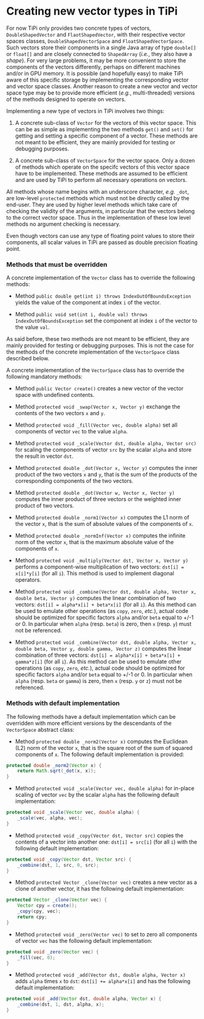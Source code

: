 # Creating new vector types in TiPi

For now TiPi only provides two concrete types of vectors, `DoubleShapedVector`
and `FlaotShapedVector`, with their respective vector spaces classes,
`DoubleShapedVectorSpace` and `FloatShapedVectorSpace`.  Such vectors store
their components in a single Java array of type `double[]` or `float[]` and are
closely connected to `ShapedArray` (*i.e.*, they also have a *shape*).  For
very large problems, it may be more convenient to store the components of the
vectors differently, perhaps on different machines and/or in GPU memory.  It is
possible (and hopefully easy) to make TiPi aware of this specific storage by
implementing the corresponding vector and vector space classes.  Another reason
to create a new vector and vector space type may be to provide more efficient
(*e.g.*, multi-threaded) versions of the methods designed to operate on
vectors.

Implementing a new type of vectors in TiPi involves two things:

1. A concrete sub-class of `Vector` for the vectors of this vector space.  This
   can be as simple as implementing the two methods `get()` and `set()` for
   getting and setting a specific component of a vector.  These methods are not
   meant to be efficient, they are mainly provided for testing or debugging
   purposes.

2. A concrete sub-class of `VectorSpace` for the vector space.  Only a dozen of
   methods which operate on the specifc vectors of this vector space have to be
   implemented.  These methods are assumed to be efficient and are used by TiPi
   to perform all necessary operations on vectors.

All methods whose name begins with an underscore character, *e.g.* `_dot`, are
low-level `protected` methods which must not be directly called by the
end-user.  They are used by higher level methods which take care of checking
the validity of the arguments, in particular that the vectors belong to the
correct vector space.  Thus in the implementation of these low level methods no
argument checking is necessary.

Even though vectors can use any type of floating point values to store their
components, all scalar values in TiPi are passed as double precision floating
point.


### Methods that must be overridden

A concrete implementation of the `Vector` class has to override the following
methods:

* Method `public double get(int i) throws IndexOutOfBoundsException` yields
  the value of the component at index `i` of the vector.

* Method `public void set(int i, double val) throws IndexOutOfBoundsException`
  set the component at index `i` of the vector to the value `val`.

As said before, these two methods are not meant to be efficient, they are
mainly provided for testing or debugging purposes.  This is not the case for
the methods of the concrete implementation of the `VectorSpace` class described
below.

A concrete implementation of the `VectorSpace` class has to override the
following mandatory methods:

* Method `public Vector create()` creates a new vector of the vector space with
  undefined contents.

* Method `protected void _swap(Vector x, Vector y)` exchange the contents of
  the two vectors `x` and `y`.

* Method `protected void _fill(Vector vec, double alpha)` set all components of
  vector `vec` to the value `alpha`.

* Method `protected void _scale(Vector dst, double alpha, Vector src)` for
  scaling the components of vector `src` by the scalar `alpha` and store the
  result in vector `dst`.

* Method `protected double _dot(Vector x, Vector y)` computes the inner
  product of the two vectors `x` and `y`, that is the sum of the products of
  the corresponding components of the two vectors.

* Method `protected double _dot(Vector w, Vector x, Vector y)` computes the
  inner product of three vectors or the weighted inner product of two vectors.

* Method `protected double _norm1(Vector x)` computes the L1 norm of the vector
  `x`, that is the sum of absolute values of the components of `x`.

* Method `protected double _normInf(Vector x)` computes the infinite norm of
  the vector `x`, that is the maximum absolute value of the components of `x`.

* Method `protected void _multiply(Vector dst, Vector x, Vector y)` performs a
  component-wise multiplication of two vectors: `dst[i] = x[i]*y[i]` (for all
  `i`).  This method is used to implement diagonal operators.

* Method `protected void _combine(Vector dst, double alpha, Vector x, double
  beta, Vector y)` computes the linear combination of two vectors: `dst[i] =
  alpha*x[i] + beta*x[i]` (for all `i`).  As this method can be used to emulate
  other operations (as `copy`, `zero`, *etc.*), actual code should be optimized
  for specific factors `alpha` and/or `beta` equal to +/-1 or 0.  In particular
  when `alpha` (resp. `beta`) is zero, then `x` (resp. `y`) must not be
  referenced.

* Method `protected void _combine(Vector dst, double alpha, Vector x, double
  beta, Vector y, double gamma, Vector z)` computes the linear combination of
  three vectors: `dst[i] = alpha*x[i] + beta*x[i] + gamma*z[i]` (for all `i`).
  As this method can be used to emulate other operations (as `copy`, `zero`,
  *etc.*), actual code should be optimized for specific factors `alpha` and/or
  `beta` equal to +/-1 or 0.  In particular when `alpha` (resp. `beta` or
  `gamma`) is zero, then `x` (resp. `y` or `z`) must not be referenced.


### Methods with default implementation

The following methods have a default implementation which can be overridden
with more efficient versions by the descendants of the `VectorSpace` abstract
class:

* Method `protected double _norm2(Vector x)` computes the Euclidean (L2) norm
  of the vector `x`, that is the square root of the sum of squared components
  of `x`.  The following default implementation is provided:

```java
protected double _norm2(Vector x) {
    return Math.sqrt(_dot(x, x));
}
```

* Method `protected void _scale(Vector vec, double alpha)` for in-place scaling
  of vector `vec` by the scalar `alpha` has the following default
  implementation:

```java
protected void _scale(Vector vec, double alpha) {
    _scale(vec, alpha, vec);
}
```

* Method `protected void _copy(Vector dst, Vector src)` copies the contents of
  a vector into another one: `dst[i] = src[i]` (for all `i`) with the following
  default implementation:

```java
protected void _copy(Vector dst, Vector src) {
    _combine(dst, 1, src, 0, src);
}
```

* Method `protected Vector _clone(Vector vec)` creates a new vector as a clone
  of another vector, it has the following default implementation:

```java
protected Vector _clone(Vector vec) {
    Vector cpy = create();
    _copy(cpy, vec);
    return cpy;
}
```

* Method `protected void _zero(Vector vec)` to set to zero all components of
  vector `vec` has the following default implementation:

```java
protected void _zero(Vector vec) {
    _fill(vec, 0);
}
```

* Method `protected void _add(Vector dst, double alpha, Vector x)` adds `alpha`
  times `x` to `dst`: `dst[i] += alpha*x[i]` and has the following default
  implementation:

```java
protected void _add(Vector dst, double alpha, Vector x) {
    _combine(dst, 1, dst, alpha, x);
}
```
